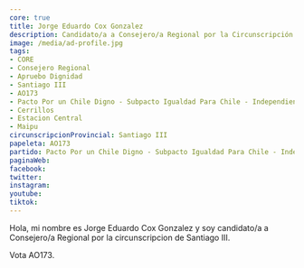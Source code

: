 ```yaml
---
core: true
title: Jorge Eduardo Cox Gonzalez
description: Candidato/a a Consejero/a Regional por la Circunscripción de Santiago III
image: /media/ad-profile.jpg
tags:
- CORE
- Consejero Regional
- Apruebo Dignidad
- Santiago III
- AO173
- Pacto Por un Chile Digno - Subpacto Igualdad Para Chile - Independientes
- Cerrillos
- Estacion Central
- Maipu
circunscripcionProvincial: Santiago III
papeleta: AO173
partido: Pacto Por un Chile Digno - Subpacto Igualdad Para Chile - Independientes
paginaWeb:
facebook:
twitter:
instagram:
youtube:
tiktok:
---
```

Hola, mi nombre es Jorge Eduardo Cox Gonzalez y soy candidato/a a Consejero/a Regional por la circunscripcion de Santiago III.

Vota AO173.
